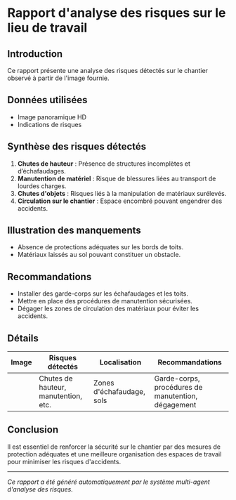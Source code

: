 # Rapport d'analyse des risques sur le lieu de travail
## Introduction
Ce rapport présente une analyse des risques détectés sur le chantier observé à partir de l'image fournie.

## Données utilisées
- Image panoramique HD
- Indications de risques

## Synthèse des risques détectés
1. **Chutes de hauteur** : Présence de structures incomplètes et d’échafaudages.
2. **Manutention de matériel** : Risque de blessures liées au transport de lourdes charges.
3. **Chutes d'objets** : Risques liés à la manipulation de matériaux surélevés.
4. **Circulation sur le chantier** : Espace encombré pouvant engendrer des accidents.

## Illustration des manquements
- Absence de protections adéquates sur les bords de toits.
- Matériaux laissés au sol pouvant constituer un obstacle.

## Recommandations
- Installer des garde-corps sur les échafaudages et les toits.
- Mettre en place des procédures de manutention sécurisées.
- Dégager les zones de circulation des matériaux pour éviter les accidents.

## Détails
| Image | Risques détectés                     | Localisation                  | Recommandations                                      |
|-------|-------------------------------------|-------------------------------|------------------------------------------------------|
|       | Chutes de hauteur, manutention, etc. | Zones d'échafaudage, sols     | Garde-corps, procédures de manutention, dégagement    |

## Conclusion
Il est essentiel de renforcer la sécurité sur le chantier par des mesures de protection adéquates et une meilleure organisation des espaces de travail pour minimiser les risques d'accidents.

---
*Ce rapport a été généré automatiquement par le système multi-agent d'analyse des risques.*